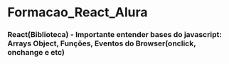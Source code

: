 # Formacao_React_Alura
### React(Biblioteca) - Importante entender bases do javascript: Arrays Object, Funções, Eventos do Browser(onclick, onchange e etc)
